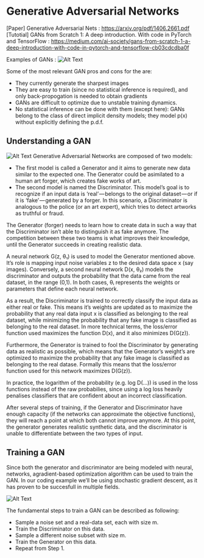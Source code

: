 # Generative Adversarial Networks 

[Paper] Generative Adversarial Nets : https://arxiv.org/pdf/1406.2661.pdf  
[Tutotial] GANs from Scratch 1: A deep introduction. With code in PyTorch and TensorFlow : https://medium.com/ai-society/gans-from-scratch-1-a-deep-introduction-with-code-in-pytorch-and-tensorflow-cb03cdcdba0f

Examples of GANs :
![Alt Text](https://cdn-images-1.medium.com/max/1000/1*nKe_kwZoefrELGHh06sbuw.jpeg)

Some of the most relevant GAN pros and cons for the are:  
- They currently generate the sharpest images  
- They are easy to train (since no statistical inference is required), and only back-propogation is needed to obtain gradients  
- GANs are difficult to optimize due to unstable training dynamics.  
- No statistical inference can be done with them (except here): GANs belong to the class of direct implicit density models; they model p(x) without explicitly defining the p.d.f.  

## Understanding a GAN
![Alt Text](https://cdn-images-1.medium.com/max/1000/1*5rMmuXmAquGTT-odw-bOpw.jpeg)
Generative Adversarial Networks are composed of two models:  
- The first model is called a Generator and it aims to generate new data similar to the expected one. The Generator could be asimilated to a human art forger, which creates fake works of art.  
- The second model is named the Discriminator. This model’s goal is to recognize if an input data is ‘real’ — belongs to the original dataset — or if it is ‘fake’ — generated by a forger. In this scenario, a Discriminator is analogous to the police (or an art expert), which tries to detect artworks as truthful or fraud.  
   
The Generator (forger) needs to learn how to create data in such a way that the Discriminator isn’t able to distinguish it as fake anymore. The competition between these two teams is what improves their knowledge, until the Generator succeeds in creating realistic data.

A neural network G(z, θ₁) is used to model the Generator mentioned above. It’s role is mapping input noise variables z to the desired data space x (say images). Conversely, a second neural network D(x, θ₂) models the discriminator and outputs the probability that the data came from the real dataset, in the range (0,1). In both cases, θᵢ represents the weights or parameters that define each neural network. 

As a result, the Discriminator is trained to correctly classify the input data as either real or fake. This means it’s weights are updated as to maximize the probability that any real data input x is classified as belonging to the real dataset, while minimizing the probability that any fake image is classified as belonging to the real dataset. In more technical terms, the loss/error function used maximizes the function D(x), and it also minimizes D(G(z)).

Furthermore, the Generator is trained to fool the Discriminator by generating data as realistic as possible, which means that the Generator’s weight’s are optimized to maximize the probability that any fake image is classified as belonging to the real datase. Formally this means that the loss/error function used for this network maximizes D(G(z)).

In practice, the logarithm of the probability (e.g. log D(…)) is used in the loss functions instead of the raw probabilies, since using a log loss heavily penalises classifiers that are confident about an incorrect classification.

After several steps of training, if the Generator and Discriminator have enough capacity (if the networks can approximate the objective functions), they will reach a point at which both cannot improve anymore. At this point, the generator generates realistic synthetic data, and the discriminator is unable to differentiate between the two types of input.

## Training a GAN
Since both the generator and discriminator are being modeled with neural, networks, agradient-based optimization algorithm can be used to train the GAN. In our coding example we’ll be using stochastic gradient descent, as it has proven to be succesfull in multiple fields.

![Alt Text](https://cdn-images-1.medium.com/max/1250/1*OZ62_qvC6GAIH7CdajSRqg.png)

The fundamental steps to train a GAN can be described as following:
- Sample a noise set and a real-data set, each with size m.
- Train the Discriminator on this data.
- Sample a different noise subset with size m.
- Train the Generator on this data.
- Repeat from Step 1.
